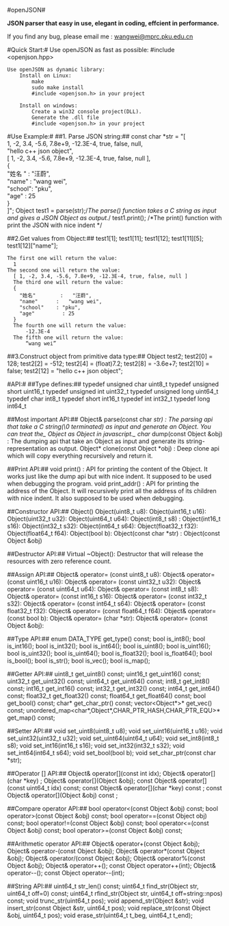 #openJSON#

__JSON parser that easy in use, elegant in coding, effcient in performance.__

If you find any bug, please email me : wangwei@mprc.pku.edu.cn

#Quick Start:#
	Use openJSON as fast as possible:
		#include <openjson.hpp>

	Use openJSON as dynamic library:
		Install on Linux:
			make
			sudo make install
			#include <openjson.h> in your project

		Install on windows:	
			Create a win32 console project(DLL).
			Generate the .dll file 
			#include <openjson.h> in your project

#Use Example:#
##1. Parse JSON string:##
    const char   *str = 
      "[                                                            \
        1, -2, 3.4, -5.6, 7.8e+9, -12.3E-4, true, false, null,		  \
        \"hello c++ json object\",                                  \
        [ 1, -2, 3.4, -5.6, 7.8e+9, -12.3E-4, true, false, null ],	\
        {                                                           \
          \"姓名 \"  : \"汪蔚\",                                    \
          \"name\"  : \"wang wei\",                                	\
          \"school\": \"pku\",                               			  \
          \"age\"   : 25                                            \
        }                                                           \
      ]";
    Object test1 = parse(str);/*The parse() function takes a C string as input and gives a JSON Object as output.*/
    test1.print();            /*The print() function with print the JSON with nice indent */
    
##2.Get values from Object:##
    test1[1];
    test1[11];
    test1[12];
    test1[11][5];
    test1[12]["name"];
    
    The first one will return the value:
      1
    The second one will return the value: 
      [ 1, -2, 3.4, -5.6, 7.8e+9, -12.3E-4, true, false, null ]
	  The third one will return the value:
      {                                                                	 
        "姓名"		:	"汪蔚",                                       	 
        "name"		:	"wang wei",                                 	 
        "school"	: "pku",                               			 
        "age"		  : 25                                                 
      }
	  The fourth one will return the value:
		  -12.3E-4
	  The fifth one will return the value:
		  “wang wei”
    
##3.Construct object from primitive data type:##
    Object test2;
    test2[0]  = 128;
    test2[2]  = -512;
    test2[4]  = (float)7.2;
    test2[8]  = -3.6e+7;
    test2[10] = false;
    test2[12] = "hello c++ json object";


#API:#
##Type defines:##
	typedef unsigned char  	uint8_t 
	typedef unsigned short 	uint16_t 
	typedef unsigned int    uint32_t 
	typedef unsigned long  	uint64_t 
	typedef char  	int8_t 
	typedef short 	int16_t 
	typedef int   	int32_t 
	typedef long  	int64_t 

##Most important API:##
	Object& parse(const char *str) :
		The parsing api that take a C string(\0 terminated) as input and generate an Object. 
		You can treat the_		Object 	as Object in javascript._
	char* dump(const Object &obj) :
		The dumping api that take an Object as input and generate its string-representation 
		as output.
	Object* clone(const Object *obj) :
		Deep clone api which will copy everything recursively and return it.
	
##Print API:##
	void print() :
		API for printing the content of the Object. It works just like the dump api but with 
		nice indent. It supposed to be used when debugging the program.
	void print_addr() :
		API for printing the address of the Object. It will recursively print all the address 
		of its children with nice indent. It also supposed to be used when debugging.

##Constructor API:##
	Object()
	Object(uint8_t u8):
	Object(uint16_t u16):
	Object(uint32_t u32):
	Object(uint64_t u64):
	Object(int8_t s8) :
	Object(int16_t s16):
	Object(int32_t s32):
	Object(int64_t s64):
	Object(float32_t f32):
	Object(float64_t f64):
	Object(bool b):
	Object(const char *str) :
	Object(const Object &obj)

##Destructor API:##
	Virtual ~Object():
		Destructor that will release the resources with zero reference count.
		
##Assign API:##
	Object& operator= (const uint8_t u8):
	Object& operator= (const uint16_t u16):
	Object& operator= (const uint32_t u32):
	Object& operator= (const uint64_t u64):
	Object& operator= (const int8_t s8):
	Object& operator= (const int16_t s16):
	Object& operator= (const int32_t s32):
	Object& operator= (const int64_t s64):
	Object& operator= (const float32_t f32):
	Object& operator= (const float64_t f64):
	Object& operator= (const bool b):
	Object& operator= (char *str):
	Object& operator= (const Object &obj):

##Type API:##
	enum DATA_TYPE get_type() const;
	bool is_int8();
	bool is_int16();
	bool is_int32();
	bool is_int64();
	bool is_uint8();
	bool is_uint16();
	bool is_uint32();
	bool is_uint64();
	bool is_float32();
	bool is_float64();
	bool is_bool();
	bool is_str();
	bool is_vec();
	bool is_map();
	
##Getter API:##
	uint8_t   get_uint8() const;
	uint16_t  get_uint16() const;
	uint32_t  get_uint32() const;
	uint64_t  get_uint64() const;
	int8_t    get_int8() const;
	int16_t   get_int16() const;
	int32_t   get_int32() const;
	int64_t   get_int64() const;
	float32_t get_float32() const;
	float64_t get_float64() const;
	bool      get_bool() const;
	char*     get_char_ptr() const;
	vector<Object*>* get_vec() const;
	unordered_map<char*,Object*,CHAR_PTR_HASH,CHAR_PTR_EQU>* get_map() const;

##Setter API:##
	void set_uint8(uint8_t u8);
	void set_uint16(uint16_t u16);
	void set_uint32(uint32_t u32);
	void set_uint64(uint64_t u64);
	void set_int8(int8_t s8);
	void set_int16(int16_t s16);
	void set_int32(int32_t s32);
	void set_int64(int64_t s64);
	void set_bool(bool b);
	void set_char_ptr(const char *str);
	
##Operator [] API:##
	Object& operator[](const int idx);
	Object& operator[](char *key) ;
	Object& operator[](Object &obj);
	const Object& operator[](const uint64_t idx) const;
	const Object& operator[](char *key) const ;
	const Object& operator[](Object &obj) const ;
	
##Compare operator API:##
	bool operator<(const Object &obj) const;
	bool operator>(const Object &obj) const;
	bool operator==(const Object obj) const;
	bool operator!=(const Object &obj) const;
	bool operator<=(const Object &obj) const;
	bool operator>=(const Object &obj) const;

##Arithmetic operator API:##
	Object& operator+(const Object &obj);
	Object& operator-(const Object &obj);
	Object& operator*(const Object &obj);
	Object& operator/(const Object &obj);
	Object& operator%(const Object &obj);
	Object& operator++();
	const Object operator++(int);
	Object& operator--();
	const Object operator--(int);

##String API:##
	uint64_t str_len() const;
	uint64_t find_str(Object str, uint64_t off=0) const;
	uint64_t rfind_str(Object str, uint64_t off=string::npos) const;
	void trunc_str(uint64_t pos);
	void append_str(Object &str);
	void insert_str(const Object &str, uint64_t pos);
	void replace_str(const Object &obj, uint64_t pos);
	void erase_str(uint64_t t_beg, uint64_t t_end);

    
    
















